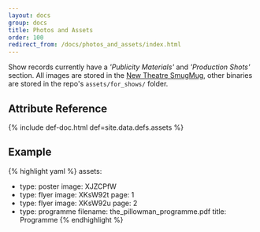 ```yaml
---
layout: docs
group: docs
title: Photos and Assets
order: 100
redirect_from: /docs/photos_and_assets/index.html
---
```


Show records currently have a *'Publicity Materials'* and *'Production Shots'* section. All images are stored in the [New Theatre SmugMug](https://photos.urn1350.net), other binaries are stored in the repo's `assets/for_shows/` folder.

## <i class="fa fa-tags"></i> Attribute Reference

{% include def-doc.html def=site.data.defs.assets %}

## <i class="octicon octicon-code"></i> Example

{% highlight yaml %}
assets:
  - type: poster
    image: XJZCPfW
  - type: flyer
    image: XKsW92t
    page: 1
  - type: flyer
    image: XKsW92u
    page: 2
  - type: programme
    filename: the_pillowman_programme.pdf
    title: Programme
{% endhighlight %}

